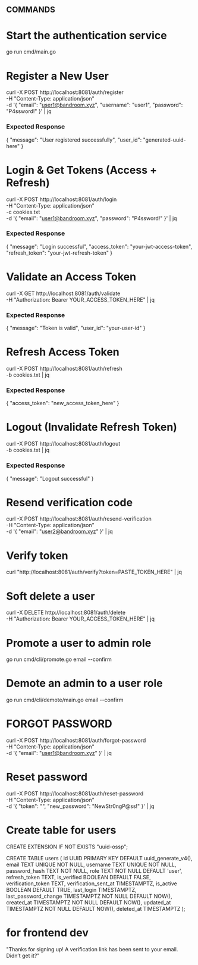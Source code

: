 ## COMMANDS

# Start the authentication service

go run cmd/main.go

# Register a New User

curl -X POST http://localhost:8081/auth/register \
 -H "Content-Type: application/json" \
 -d '{
"email": "user1@bandroom.xyz",
"username": "user1",
"password": "P4ssword!"
}' | jq

### Expected Response

{
"message": "User registered successfully",
"user_id": "generated-uuid-here"
}

# Login & Get Tokens (Access + Refresh)

curl -X POST http://localhost:8081/auth/login \
 -H "Content-Type: application/json" \
 -c cookies.txt \
 -d '{
"email": "user1@bandroom.xyz",
"password": "P4ssword!"
}' | jq

### Expected Response

{
"message": "Login successful",
"access_token": "your-jwt-access-token",
"refresh_token": "your-jwt-refresh-token"
}

# Validate an Access Token

curl -X GET http://localhost:8081/auth/validate \
 -H "Authorization: Bearer YOUR_ACCESS_TOKEN_HERE" | jq

### Expected Response

{
"message": "Token is valid",
"user_id": "your-user-id"
}

# Refresh Access Token

curl -X POST http://localhost:8081/auth/refresh \
 -b cookies.txt | jq

### Expected Response

{
"access_token": "new_access_token_here"
}

# Logout (Invalidate Refresh Token)

curl -X POST http://localhost:8081/auth/logout \
 -b cookies.txt | jq

### Expected Response

{
"message": "Logout successful"
}

# Resend verification code

curl -X POST http://localhost:8081/auth/resend-verification \
 -H "Content-Type: application/json" \
 -d '{ "email": "user2@bandroom.xyz" }' | jq

# Verify token

curl "http://localhost:8081/auth/verify?token=PASTE_TOKEN_HERE" | jq

# Soft delete a user

curl -X DELETE http://localhost:8081/auth/delete \
 -H "Authorization: Bearer YOUR_ACCESS_TOKEN_HERE" | jq

# Promote a user to admin role

go run cmd/cli/promote.go email --confirm

# Demote an admin to a user role

go run cmd/cli/demote/main.go email --confirm

# FORGOT PASSWORD

curl -X POST http://localhost:8081/auth/forgot-password \
 -H "Content-Type: application/json" \
 -d '{ "email": "user1@bandroom.xyz" }' | jq

# Reset password

curl -X POST http://localhost:8081/auth/reset-password \
 -H "Content-Type: application/json" \
 -d '{
"token": "<TOKEN>",
"new_password": "NewStr0ngP@ss!"
}' | jq

# Create table for users

CREATE EXTENSION IF NOT EXISTS "uuid-ossp";

CREATE TABLE users (
id UUID PRIMARY KEY DEFAULT uuid_generate_v4(),
email TEXT UNIQUE NOT NULL,
username TEXT UNIQUE NOT NULL,
password_hash TEXT NOT NULL,
role TEXT NOT NULL DEFAULT 'user',
refresh_token TEXT,
is_verified BOOLEAN DEFAULT FALSE,
verification_token TEXT,
verification_sent_at TIMESTAMPTZ,
is_active BOOLEAN DEFAULT TRUE,
last_login TIMESTAMPTZ,
last_password_change TIMESTAMPTZ NOT NULL DEFAULT NOW(),
created_at TIMESTAMPTZ NOT NULL DEFAULT NOW(),
updated_at TIMESTAMPTZ NOT NULL DEFAULT NOW(),
deleted_at TIMESTAMPTZ
);

# for frontend dev

"Thanks for signing up! A verification link has been sent to your email. Didn’t get it?"
